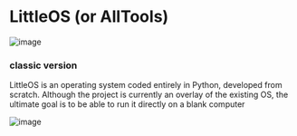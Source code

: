 # LittleOS (or AllTools)

![image](https://github.com/dainci/LittleOS/assets/91798430/3ce98af0-61d1-49bd-823e-ecf55414a3b7)

### classic version

LittleOS is an operating system coded entirely in Python, developed from scratch. Although the project is currently an overlay of the existing OS, the ultimate goal is to be able to run it directly on a blank computer

![image](https://github.com/dainci/LittleOS/assets/91798430/b51ab888-cba4-4976-82de-cd5bab836064)
